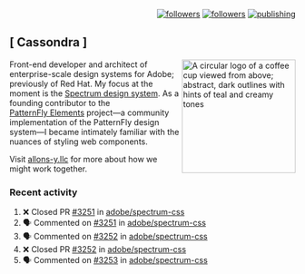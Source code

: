 <p align="right"><a rel="me" href="https://front-end.social/@castastrophe">
    <img alt="followers" title="Follow me on Mastodon" src="https://img.shields.io/mastodon/follow/109297102751309835?domain=https%3A%2F%2Ffront-end.social&label=Follow&logo=mastodon&logoColor=white&style=for-the-badge&labelColor=008080&color=006969"/></a>
  <a href="https://codepen.io/castastrophe/">
    <img alt="followers" title="Follow me on CodePen" src="https://img.shields.io/badge/23-1?color=640464&labelColor=7c007c&style=for-the-badge&logo=codepen&label=Follow"/></a>
<a href="https://castastrophe.medium.com/">
    <img alt="publishing" title="View articles on Medium" src="https://img.shields.io/badge/107-1?color=666&labelColor=444&label=subscribe&logo=medium&logoColor=white&style=for-the-badge"/></a>
</p>

## [&nbsp;Cassondra&nbsp;]

<img align="right" src="https://github-production-user-asset-6210df.s3.amazonaws.com/1840295/253016758-ba468774-1cd3-42c2-8f43-947b5eeb5edf.png" height="200" alt="A circular logo of a coffee cup viewed from above; abstract, dark outlines with hints of teal and creamy tones">

Front-end developer and architect of enterprise-scale design systems for Adobe; previously of Red Hat. My focus at the moment is the [Spectrum design system](https://github.com/adobe/spectrum-css). As a founding contributor to the [PatternFly&nbsp;Elements](https://github.com/patternfly/patternfly-elements) project&mdash;a community implementation of the PatternFly design system&mdash;I became intimately familiar with the nuances of styling web components.

Visit [allons-y.llc](http://allons-y.llc/) for more about how we might work together.

### Recent activity

<!--START_SECTION:activity-->
1. ❌ Closed PR [#3251](https://github.com/adobe/spectrum-css/pull/3251) in [adobe/spectrum-css](https://github.com/adobe/spectrum-css)
2. 🗣 Commented on [#3251](https://github.com/adobe/spectrum-css/pull/3251#issuecomment-2414580959) in [adobe/spectrum-css](https://github.com/adobe/spectrum-css)
3. 🗣 Commented on [#3252](https://github.com/adobe/spectrum-css/pull/3252#issuecomment-2414529683) in [adobe/spectrum-css](https://github.com/adobe/spectrum-css)
4. ❌ Closed PR [#3252](https://github.com/adobe/spectrum-css/pull/3252) in [adobe/spectrum-css](https://github.com/adobe/spectrum-css)
5. 🗣 Commented on [#3253](https://github.com/adobe/spectrum-css/pull/3253#issuecomment-2414525193) in [adobe/spectrum-css](https://github.com/adobe/spectrum-css)
<!--END_SECTION:activity-->
